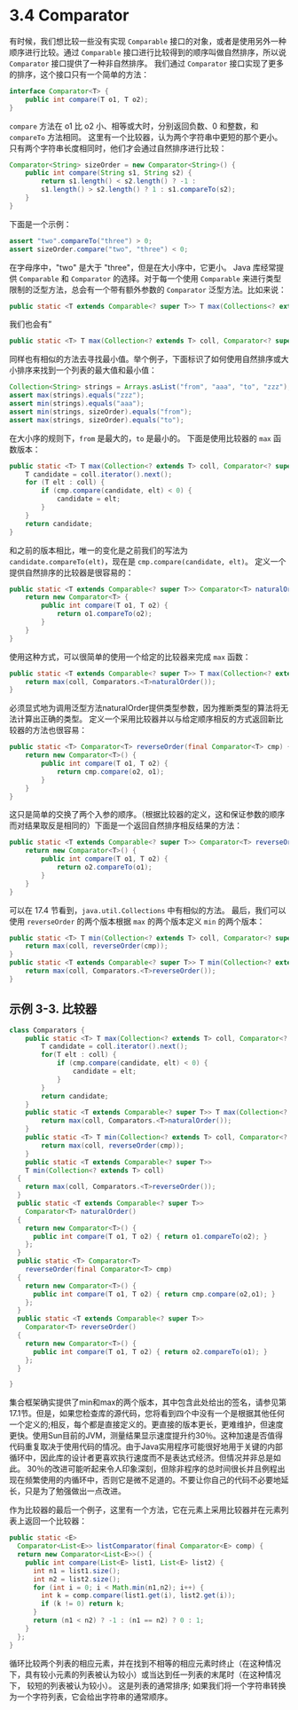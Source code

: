 # 3.4 Comparator
有时候，我们想比较一些没有实现 `Comparable` 接口的对象，或者是使用另外一种顺序进行比较。通过 `Comparable` 接口进行比较得到的顺序叫做自然排序，所以说 `Comparator` 接口提供了一种非自然排序。
我们通过 `Comparator` 接口实现了更多的排序，这个接口只有一个简单的方法：
```Java
interface Comparator<T> {
    public int compare(T o1, T o2);
}
```
`compare` 方法在 o1 比 o2 小、相等或大时，分别返回负数、0 和整数，和 `compareTo` 方法相同。
这里有一个比较器，认为两个字符串中更短的那个更小。只有两个字符串长度相同时，他们才会通过自然排序进行比较：
```Java
Comparator<String> sizeOrder = new Comparator<String>() {
    public int compare(String s1, String s2) {
        return s1.length() < s2.length() ? -1 :
        s1.length() > s2.length() ? 1 : s1.compareTo(s2);
    }
}
```
下面是一个示例：
```Java
assert "two".compareTo("three") > 0;
assert sizeOrder.compare("two", "three") < 0;
```
在字母序中，"two" 是大于 "three"，但是在大小序中，它更小。
Java 库经常提供 `Comparable` 和 `Comparator` 的选择。对于每一个使用 `Comparable` 来进行类型限制的泛型方法，总会有一个带有额外参数的 `Comparator` 泛型方法。比如来说：
```Java
public static <T extends Comparable<? super T>> T max(Collections<? extends T> coll)
```
我们也会有”
```Java
public static <T> T max(Collection<? extends T> coll, Comparator<? super T> cmp)
```
同样也有相似的方法去寻找最小值。举个例子，下面标识了如何使用自然排序或大小排序来找到一个列表的最大值和最小值：
```Java
Collection<String> strings = Arrays.asList("from", "aaa", "to", "zzz");
assert max(strings).equals("zzz");
assert min(strings).equals("aaa");
assert min(strings, sizeOrder).equals("from");
assert max(strings, sizeOrder).equals("to");
```
在大小序的规则下，`from` 是最大的，`to` 是最小的。
下面是使用比较器的 `max` 函数版本：
```Java
public static <T> T max(Collection<? extends T> coll, Comparator<? super T> cmp) {
    T candidate = coll.iterator().next();
    for (T elt : coll) {
        if (cmp.compare(candidate, elt) < 0) {
            candidate = elt;
        }
    }
    return candidate;
}
``` 
和之前的版本相比，唯一的变化是之前我们的写法为 `candidate.compareTo(elt)`，现在是 `cmp.compare(candidate, elt)`。
定义一个提供自然排序的比较器是很容易的：
```Java
public static <T extends Comparable<? super T>> Comparator<T> naturalOrder() {
    return new Comparator<T> {
        public int compare(T o1, T o2) {
            return o1.compareTo(o2);
        }
    }
}
```
使用这种方式，可以很简单的使用一个给定的比较器来完成 `max` 函数：
```Java
public static <T extends Comparable<? super T>> T max(Collection<? extends T> coll) {
    return max(coll, Comparators.<T>naturalOrder());
}
```
必须显式地为调用泛型方法naturalOrder提供类型参数，因为推断类型的算法将无法计算出正确的类型。
定义一个采用比较器并以与给定顺序相反的方式返回新比较器的方法也很容易：
```Java
public static <T> Comparator<T> reverseOrder(final Comparator<T> cmp) {
    return new Comparator<T>() {
        public int compare(T o1, T o2) {
            return cmp.compare(o2, o1);
        }
    }
}
```
这只是简单的交换了两个入参的顺序。（根据比较器的定义，这和保证参数的顺序而对结果取反是相同的）下面是一个返回自然排序相反结果的方法：
```Java
public static <T extends Comparable<? super T>> Comparator<T> reverseOrder() {
    return new Comparator<T>() {
        public int compare(T o1, T o2) {
            return o2.compareTo(o1);
        }
    }
}
```
可以在 17.4 节看到，`java.util.Collections` 中有相似的方法。
最后，我们可以使用 `reverseOrder` 的两个版本根据 `max` 的两个版本定义 `min` 的两个版本：
```Java
public static <T> T min(Collection<? extends T> coll, Comparator<? super T> cmp) {
    return max(coll, reverseOrder(cmp));
}
public static <T extends Comparable<? super T>> T min(Collection<? extends T> coll) {
    return max(coll, Comparators.<T>reverseOrder());
}
```
## 示例 3-3. 比较器
```Java
class Comparators {
    public static <T> T max(Collection<? extends T> coll, Comparator<? super T> cmp) {
        T candidate = coll.iterator().next();
        for(T elt : coll) {
            if (cmp.compare(candidate, elt) < 0) {
                candidate = elt;
            }
        }
        return candidate;
    }
    public static <T extends Comparable<? super T>> T max(Collection<? extends T> coll) {
        return max(coll, Comparators.<T>naturalOrder());
    }
    public static <T> T min(Collection<? extends T> coll, Comparator<? super T> cmp) {
        return max(coll, reverseOrder(cmp));
    }
    public static <T extends Comparable<? super T>>
    T min(Collection<? extends T> coll)
  {
    return max(coll, Comparators.<T>reverseOrder());
  }
  public static <T extends Comparable<? super T>>
    Comparator<T> naturalOrder()
  {
    return new Comparator<T>() {
      public int compare(T o1, T o2) { return o1.compareTo(o2); }
    };
  }
  public static <T> Comparator<T>
    reverseOrder(final Comparator<T> cmp)
  {
    return new Comparator<T>() {
      public int compare(T o1, T o2) { return cmp.compare(o2,o1); }
    };
  }
  public static <T extends Comparable<? super T>>
    Comparator<T> reverseOrder()
  {
    return new Comparator<T>() {
      public int compare(T o1, T o2) { return o2.compareTo(o1); }
    };
  }

}
```
集合框架确实提供了min和max的两个版本，其中包含此处给出的签名，请参见第17.1节。但是，如果您检查库的源代码，您将看到四个中没有一个是根据其他任何一个定义的;相反，每个都是直接定义的。更直接的版本更长，更难维护，但速度更快。使用Sun目前的JVM，测量结果显示速度提升约30％。这种加速是否值得代码重复取决于使用代码的情况。由于Java实用程序可能很好地用于关键的内部循环中，因此库的设计者更喜欢执行速度而不是表达式经济。但情况并非总是如此。 30％的改进可能听起来令人印象深刻，但除非程序的总时间很长并且例程出现在频繁使用的内循环中，否则它是微不足道的。不要让你自己的代码不必要地延长，只是为了勉强做出一点改进。

作为比较器的最后一个例子，这里有一个方法，它在元素上采用比较器并在元素列表上返回一个比较器：
```Java
public static <E>
  Comparator<List<E>> listComparator(final Comparator<E> comp) {
  return new Comparator<List<E>>() {
    public int compare(List<E> list1, List<E> list2) {
      int n1 = list1.size();
      int n2 = list2.size();
      for (int i = 0; i < Math.min(n1,n2); i++) {
        int k = comp.compare(list1.get(i), list2.get(i));
        if (k != 0) return k;
      }
      return (n1 < n2) ? -1 : (n1 == n2) ? 0 : 1;
    }
  };
}
```
循环比较两个列表的相应元素，并在找到不相等的相应元素时终止（在这种情况下，具有较小元素的列表被认为较小）或当达到任一列表的末尾时（在这种情况下， 较短的列表被认为较小）。 这是列表的通常排序; 如果我们将一个字符串转换为一个字符列表，它会给出字符串的通常顺序。